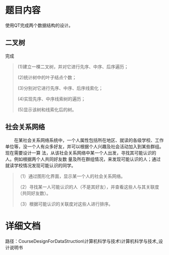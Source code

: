 # 题目内容

使用QT完成两个数据结构的设计。

## 二叉树

完成

> (1)建立一棵二叉树，并对它进行先序、中序、后序遍历；
>
> (2)统计树中的叶子结点个数； 
>
> (3)分别对它进行先序、中序、后序线索化；
>
> (4)实现先序、中序线索树的遍历；
>
> (5)显示该树和线索化后的树。



## 社会关系网络

&emsp;&emsp;在某社会关系网络系统中，一个人属性包括所在地区、就读的各级学校、工作单位等，没一个人有众多好友，并可以根据个人兴趣及社会活动加入到某些群组。现在需要设计一算 法，从该社会关系网络中某一个人出发，寻找其可能认识的人。例如根据两个人共同好友数 量及所在群组情况，来发现可能认识的人；通过就读学校情况发现可能认识的同学。 

> （1）通过图形化界面，显示某一个人的社会关系网络。 
>
> （2）寻找某一人可能认识的人（不是其好友），并查看这些人与其关联度（共同好友数）。 
>
> （3）根据可能认识的关联度对这些人进行排序。



# 详细文档

路径：CourseDesignForDataStruction\计算机科学与技术\计算机科学与技术_设计说明书